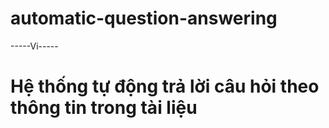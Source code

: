 # automatic-question-answering
-----Vi-----
# Hệ thống tự động trả lời câu hỏi theo thông tin trong tài liệu

